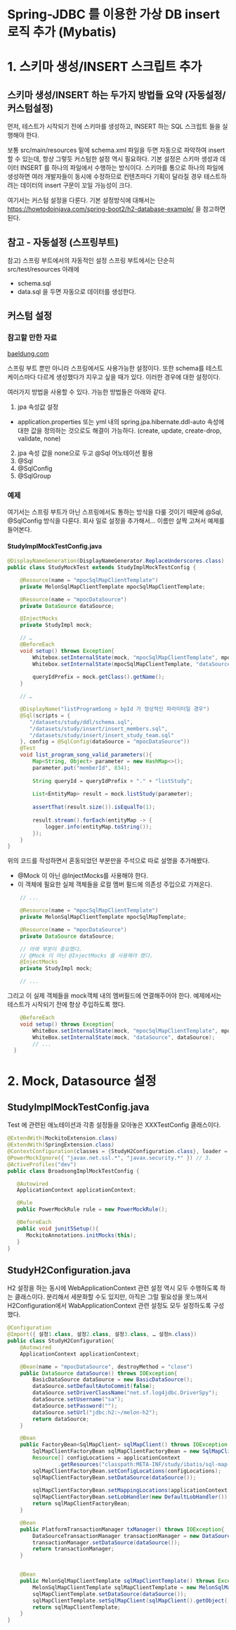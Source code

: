 # Spring-JDBC 를 이용한 가상 DB insert 로직 추가 (Mybatis)

# 1. 스키마 생성/INSERT 스크립트 추가
## 스키마 생성/INSERT 하는 두가지 방법들 요약 (자동설정/커스텀설정)

먼저, 테스트가 시작되기 전에 스키마를 생성하고, INSERT 하는 SQL 스크립트 들을 실행해야 한다.

보통 src/main/resources 밑에 schema.xml 파일을 두면 자동으로 파악하여 insert 할 수 있는데, 항상 그렇듯 커스텀한 설정 역시 필요하다. 기본 설정은 스키마 생성과 데이터 INSERT 를 하나의 파일에서 수행하는 방식이다. 스키마를 통으로 하나의 파일에 생성하면 여러 개발자들이 동시에 수정하므로 컨텐츠마다 기획이 달라질 경우 테스트하려는 데이터의 insert 구문이 꼬일 가능성이 크다.

여기서는 커스텀 설정을 다룬다. 기본 설정방식에 대해서는 https://howtodoinjava.com/spring-boot2/h2-database-example/ 을 참고하면 된다.

## 참고 - 자동설정 (스프링부트)
참고) 스프링 부트에서의 자동적인 설정
스프링 부트에서는 단순히 src/test/resources 아래에 
* schema.sql
* data.sql
을 두면 자동으로 데이터를 생성한다.

## 커스텀 설정
### 참고할 만한 자료
[baeldung.com](https://www.baeldung.com/spring-boot-data-sql-and-schema-sql)

스프링 부트 뿐만 아니라 스프링에서도 사용가능한 설정이다. 또한 schema를 테스트 케이스마다 다르게 생성했다가 지우고 싶을 때가 있다. 이러한 경우에 대한 설정이다.

여러가지 방법을 사용할 수 있다. 가능한 방법들은 아래와 같다.
1. jpa 속성값 설정
- application.properties 또는 yml 내의 spring.jpa.hibernate.ddl-auto 속성에 대한 값을 정의하는 것으로도 해결이 가능하다. (create, update, create-drop, validate, none)
2. jpa 속성 값을 none으로 두고 @Sql 어노테이션 활용
3. @Sql
4. @SqlConfig
5. @SqlGroup

### 예제
여기서는 스프링 부트가 아닌 스프링에서도 통하는 방식을 다룰 것이기 때문에 @Sql, @SqlConfig 방식을 다룬다.
회사 일로 설정을 추가해서… 이름만 살짝 고쳐서 예제를 들어본다.
#### StudyImplMockTestConfig.java
```java
@DisplayNameGeneration(DisplayNameGenerator.ReplaceUnderscores.class)
public class StudyMockTest extends StudyImplMockTestConfig {

    @Resource(name = "mpocSqlMapClientTemplate")
    private MelonSqlMapClientTemplate mpocSqlMapClientTemplate;

    @Resource(name = "mpocDataSource")
    private DataSource dataSource;

    @InjectMocks
    private StudyImpl mock;

    // …
    @BeforeEach
    void setup() throws Exception{
        Whitebox.setInternalState(mock, "mpocSqlMapClientTemplate", mpocSqlMapClientTemplate);
        Whitebox.setInternalState(mpocSqlMapClientTemplate, "dataSource", dataSource);
        
        queryIdPrefix = mock.getClass().getName();
    }

    // …

    @DisplayName("listProgramSong > bpId 가 정상적인 파라미터일 경우")
    @Sql(scripts = {
       "/datasets/study/ddl/schema.sql",
       "/datasets/study/insert/insert_members.sql",
       "/datasets/study/insert/insert_study_team.sql"
    }, config = @SqlConfig(dataSource = "mpocDataSource"))
    @Test
    void list_program_song_valid_parameters(){
        Map<String, Object> parameter = new HashMap<>();
        parameter.put("memberId", 834);
        
        String queryId = queryIdPrefix + "." + "listStudy";
        
        List<EntityMap> result = mock.listStudy(parameter);
        
        assertThat(result.size()).isEqualTo(1);
        
        result.stream().forEach(entityMap -> {
            logger.info(entityMap.toString());
        });
    }
}
```



위의 코드를 작성하면서 혼동되었던 부분만을 주석으로 따로 설명을 추가해봤다.

- @Mock 이 아닌 @InjectMocks를 사용해야 한다.
- 이 객체에 필요한 실제 객체들을 로컬 멤버 필드에 의존성 주입으로 가져온다.

```java
	// ...

	@Resource(name = "mpocSqlMapClientTemplate")
	private MelonSqlMapClientTemplate mpocSqlMapTemplate;

	@Resource(name = "mpocDataSource")
	private DataSource dataSource;

	// 아래 부분이 중요했다.
	// @Mock 이 아닌 @InjectMocks 를 사용해야 했다.
	@InjectMocks
	private StudyImpl mock;

	// ...
```



그리고 이 실제 객체들을 mock객체 내의 멤버필드에 연결해주어야 한다. 예제에서는 테스트가 시작되기 전에 항상 주입하도록 했다.

```java
	@BeforeEach
	void setup() throws Exception{
    	WhiteBox.setInternalState(mock, "mpocSqlMapClientTemplate", mpocSqlMapClientTemplate);
    	WhiteBox.setInternalState(mock, "dataSource", dataSource);
    	// ...
  }
```



# 2. Mock, Datasource 설정

## StudyImplMockTestConfig.java
Test 에 관련된 애노테이션과 각종 설정들을 모아놓은 XXXTestConfig 클래스이다.
```java
@ExtendWith(MockitoExtension.class)
@ExtendWith(SpringExtension.class)
@ContextConfiguration(classes = {StudyH2Configuration.class}, loader = MelonAnnotationConfigContextLoader.class)
@PowerMockIgnore({ "javax.net.ssl.*", "javax.security.*" }) // 3.
@ActiveProfiles("dev")
public class BroadsongImplMockTestConfig {

   @Autowired
   ApplicationContext applicationContext;

   @Rule
   public PowerMockRule rule = new PowerMockRule();

   @BeforeEach
   public void junit5Setup(){
      MockitoAnnotations.initMocks(this);
   }
}
```



## StudyH2Configuration.java

H2 설정을 하는 동시에 WebApplicationContext 관련 설정 역시 모두 수행하도록 하는 클래스이다. 분리해서 세분화할 수도 있지만, 아직은 그럴 필요성을 못느껴서 H2Configuration에서 WabApplicationContext 관련 설정도 모두 설정하도록 구성했다.

```java
@Configuration
@Import({ 설정1.class, 설정2.class, 설정3.class, … 설정n.class})
public class StudyH2Configuration{
    @Autowired
    ApplicationContext applicationContext;

    @Bean(name = "mpocDataSource", destroyMethod = "close")
    public DataSource dataSource() throws IOException{
        BasicDataSource dataSource = new BasicDataSource();
        dataSource.setDefaultAutoCommit(false);
        dataSource.setDriverClassName("net.sf.log4jdbc.DriverSpy");
        dataSource.setUsername("sa");
        dataSource.setPassword("");
        dataSource.setUrl("jdbc:h2:~/melon-h2");
        return dataSource;
    }

    @Bean
    public FactoryBean<SqlMapClient> sqlMapClient() throws IOException {
        SqlMapClientFactoryBean sqlMapClientFactoryBean = new SqlMapClientFactoryBean();
        Resource[] configLocations = applicationContext
                .getResources("classpath:META-INF/study/ibatis/sql-map-config.xml");
        sqlMapClientFactoryBean.setConfigLocations(configLocations);
        sqlMapClientFactoryBean.setDataSource(dataSource());
    
        sqlMapClientFactoryBean.setMappingLocations(applicationContext.getResources("classpath*:com/study/**/sql/*SqlMap.xml"));
        sqlMapClientFactoryBean.setLobHandler(new DefaultLobHandler());
        return sqlMapClientFactoryBean;
    }

    @Bean
    public PlatformTransactionManager txManager() throws IOException{
        DataSourceTransactionManager transactionManager = new DataSourceTransactionManager();
        transactionManager.setDataSource(dataSource());
        return transactionManager;
    }


    @Bean
    public MelonSqlMapClientTemplate sqlMapClientTemplate() throws Exception{
        MelonSqlMapClientTemplate sqlMapClientTemplate = new MelonSqlMapClientTemplate();
        sqlMapClientTemplate.setDataSource(dataSource());
        sqlMapClientTemplate.setSqlMapClient(sqlMapClient().getObject());
        return sqlMapClientTemplate;
    }
}
```


